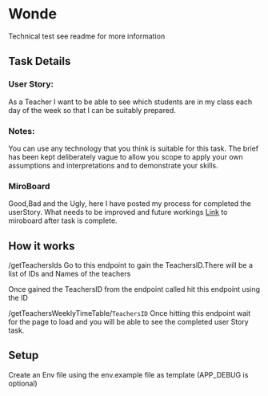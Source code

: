 # Wonde
Technical test see readme for more information

## Task Details
### User Story: 
As a Teacher I want to be able to see which students are in my class each day of the week so that I can be suitably prepared.
### Notes:
You can use any technology that you think is suitable for this task.
The brief has been kept deliberately vague to allow you scope to apply your own assumptions and interpretations and to demonstrate your skills.
 
### MiroBoard
Good,Bad and the Ugly, here I have posted my process for completed the userStory. What needs to be improved and future workings
[Link](https://miro.com/app/board/o9J_kj2Iu4I=/?share_link_id=314554344593) to miroboard after task is complete.

## How it works 
/getTeachersIds
Go to this endpoint to gain the TeachersID.There will be a list of IDs and Names of the teachers

Once gained the TeachersID from the endpoint called hit this endpoint using the ID

/getTeachersWeeklyTimeTable/`TeachersID`
Once hitting this endpoint wait for the page to load and you will be able to see the completed user Story task.

## Setup
Create an Env file using the env.example file as template (APP_DEBUG is optional)